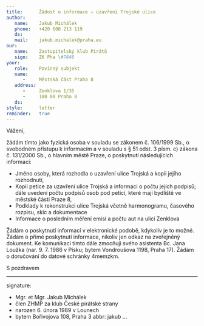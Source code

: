 ```yaml
---
title:      Žádost o informace – uzavření Trojské ulice
author:
   name:    Jakub Michálek
   phone:   +420 608 213 119
   ds:      
   mail:    jakub.michalek@praha.eu
our:
   name:    Zastupitelský klub Pirátů
   sign:    ZK Pha \#7846
your:
   role:    Povinný subjekt
   name:    
      -     Městská část Praha 8
   address:
      -     Zenklova 1/35
      -     180 00 Praha 8
   ds:      
style:      letter
reminder:   true
---
```


Vážení,

žádám tímto jako fyzická osoba v souladu se zákonem č. 106/1999 Sb., o svobodném přístupu k informacím a v souladu s § 51 odst. 3 písm. c) zákona č. 131/2000 Sb., o hlavním městě Praze, o poskytnutí následujících informací:

* Jméno osoby, která rozhodla o uzavření ulice Trojská a kopii jejího rozhodnutí,
* Kopii petice za uzavření ulice Trojská a informaci o počtu jejích podpisů; dále uvedení počtu podpisů osob pod peticí, které mají bydliště ve městské části Praze 8,
* Podklady k rekonstrukci ulice Trojská včetně harmonogramu, časového rozpisu, skic a dokumentace
* Informace o posledním měření emisí a počtu aut na ulici Zenklova 

Žádám o poskytnutí informací v elektronické podobě, kdykoliv je to možné. Žádám o přímé poskytnutí informace, nikoliv jen odkaz na zveřejněný dokument. Ke komunikaci tímto dále zmocňuji svého asistenta Bc. Jana Loužka (nar. 9. 7. 1986 v Písku; bytem Vondroušova 1198, Praha 17). Žádám o doručování do datové schránky 4memzkm.

S pozdravem

---
signature: 
  - Mgr. et Mgr. Jakub Michálek
  - člen ZHMP za klub České pirátské strany
  - narozen 6. února 1989 v Lounech
  - bytem Bořivojova 108, Praha 3
abbr:       jakub
...
